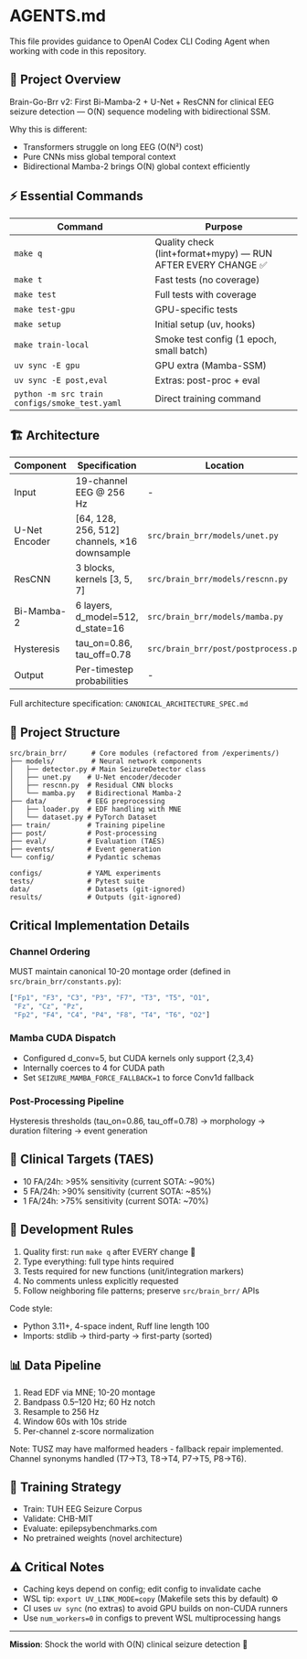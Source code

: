 # AGENTS.md

This file provides guidance to OpenAI Codex CLI Coding Agent when working with code in this repository.

## 🧠 Project Overview

Brain-Go-Brr v2: First Bi-Mamba-2 + U-Net + ResCNN for clinical EEG seizure detection — O(N) sequence modeling with bidirectional SSM.

Why this is different:
- Transformers struggle on long EEG (O(N²) cost)
- Pure CNNs miss global temporal context
- Bidirectional Mamba-2 brings O(N) global context efficiently

## ⚡ Essential Commands

| Command | Purpose |
|---------|---------|
| `make q` | Quality check (lint+format+mypy) — RUN AFTER EVERY CHANGE ✅ |
| `make t` | Fast tests (no coverage) |
| `make test` | Full tests with coverage |
| `make test-gpu` | GPU-specific tests |
| `make setup` | Initial setup (uv, hooks) |
| `make train-local` | Smoke test config (1 epoch, small batch) |
| `uv sync -E gpu` | GPU extra (Mamba-SSM) |
| `uv sync -E post,eval` | Extras: post-proc + eval |
| `python -m src train configs/smoke_test.yaml` | Direct training command |

## 🏗️ Architecture

| Component | Specification | Location |
|-----------|--------------|----------|
| Input | 19-channel EEG @ 256 Hz | - |
| U-Net Encoder | [64, 128, 256, 512] channels, ×16 downsample | `src/brain_brr/models/unet.py` |
| ResCNN | 3 blocks, kernels [3, 5, 7] | `src/brain_brr/models/rescnn.py` |
| Bi-Mamba-2 | 6 layers, d_model=512, d_state=16 | `src/brain_brr/models/mamba.py` |
| Hysteresis | tau_on=0.86, tau_off=0.78 | `src/brain_brr/post/postprocess.py` |
| Output | Per-timestep probabilities | - |

Full architecture specification: `CANONICAL_ARCHITECTURE_SPEC.md`

## 📁 Project Structure

```
src/brain_brr/      # Core modules (refactored from /experiments/)
├── models/         # Neural network components
│   ├── detector.py # Main SeizureDetector class
│   ├── unet.py    # U-Net encoder/decoder
│   ├── rescnn.py  # Residual CNN blocks
│   └── mamba.py   # Bidirectional Mamba-2
├── data/          # EEG preprocessing
│   ├── loader.py  # EDF handling with MNE
│   └── dataset.py # PyTorch Dataset
├── train/         # Training pipeline
├── post/          # Post-processing
├── eval/          # Evaluation (TAES)
├── events/        # Event generation
└── config/        # Pydantic schemas

configs/           # YAML experiments
tests/             # Pytest suite
data/              # Datasets (git-ignored)
results/           # Outputs (git-ignored)
```

## Critical Implementation Details

### Channel Ordering
MUST maintain canonical 10-20 montage order (defined in `src/brain_brr/constants.py`):
```python
["Fp1", "F3", "C3", "P3", "F7", "T3", "T5", "O1",
 "Fz", "Cz", "Pz",
 "Fp2", "F4", "C4", "P4", "F8", "T4", "T6", "O2"]
```

### Mamba CUDA Dispatch
- Configured d_conv=5, but CUDA kernels only support {2,3,4}
- Internally coerces to 4 for CUDA path
- Set `SEIZURE_MAMBA_FORCE_FALLBACK=1` to force Conv1d fallback

### Post-Processing Pipeline
Hysteresis thresholds (tau_on=0.86, tau_off=0.78) → morphology → duration filtering → event generation

## 🎯 Clinical Targets (TAES)

- 10 FA/24h: >95% sensitivity (current SOTA: ~90%)
- 5 FA/24h: >90% sensitivity (current SOTA: ~85%)
- 1 FA/24h: >75% sensitivity (current SOTA: ~70%)

## 🔧 Development Rules

1. Quality first: run `make q` after EVERY change 🧹
2. Type everything: full type hints required
3. Tests required for new functions (unit/integration markers)
4. No comments unless explicitly requested
5. Follow neighboring file patterns; preserve `src/brain_brr/` APIs

Code style:
- Python 3.11+, 4-space indent, Ruff line length 100
- Imports: stdlib → third-party → first-party (sorted)

## 📊 Data Pipeline

1. Read EDF via MNE; 10-20 montage
2. Bandpass 0.5–120 Hz; 60 Hz notch
3. Resample to 256 Hz
4. Window 60s with 10s stride
5. Per-channel z-score normalization

Note: TUSZ may have malformed headers - fallback repair implemented. Channel synonyms handled (T7→T3, T8→T4, P7→T5, P8→T6).

## 🚀 Training Strategy

- Train: TUH EEG Seizure Corpus
- Validate: CHB-MIT
- Evaluate: epilepsybenchmarks.com
- No pretrained weights (novel architecture)

## ⚠️ Critical Notes

- Caching keys depend on config; edit config to invalidate cache
- WSL tip: `export UV_LINK_MODE=copy` (Makefile sets this by default) ⚙️
- CI uses `uv sync` (no extras) to avoid GPU builds on non-CUDA runners
- Use `num_workers=0` in configs to prevent WSL multiprocessing hangs

---

**Mission**: Shock the world with O(N) clinical seizure detection 🚀